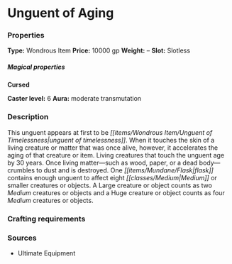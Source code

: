 ﻿---
Title: "Unguent of Aging"
Type: "Wondrous Item"
Price: "10000 gp"
Weight: "–"
Slot: "Slotless"
Cursed: "True"
Caster level: "6"
Aura: "moderate transmutation"
Description: |
  "This unguent appears at first to be _unguent of timelessness_. When it touches the skin of a living creature or matter that was once alive, however, it accelerates the aging of that creature or item. Living creatures that touch the unguent age by 30 years. Once living matter—such as wood, paper, or a dead body—crumbles to dust and is destroyed. One flask contains enough unguent to affect eight Medium or smaller creatures or objects. A Large creature or object counts as two Medium creatures or objects and a Huge creature or object counts as four Medium creatures or objects."
Sources: "['Ultimate Equipment']"
---

# Unguent of Aging

### Properties

**Type:** Wondrous Item **Price:** 10000 gp **Weight:** – **Slot:** Slotless

##### Magical properties

**Cursed**

**Caster level:** 6 **Aura:** moderate transmutation

### Description

This unguent appears at first to be _[[items/Wondrous Item/Unguent of Timelessness|unguent of timelessness]]_. When it touches the skin of a living creature or matter that was once alive, however, it accelerates the aging of that creature or item. Living creatures that touch the unguent age by 30 years. Once living matter—such as wood, paper, or a dead body—crumbles to dust and is destroyed. One _[[items/Mundane/Flask|flask]]_ contains enough unguent to affect eight _[[classes/Medium|Medium]]_ or smaller creatures or objects. A Large creature or object counts as two _Medium_ creatures or objects and a Huge creature or object counts as four _Medium_ creatures or objects.

### Crafting requirements

### Sources

* Ultimate Equipment
